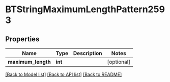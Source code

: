 # BTStringMaximumLengthPattern2593

## Properties
Name | Type | Description | Notes
------------ | ------------- | ------------- | -------------
**maximum_length** | **int** |  | [optional] 

[[Back to Model list]](../README.md#documentation-for-models) [[Back to API list]](../README.md#documentation-for-api-endpoints) [[Back to README]](../README.md)


